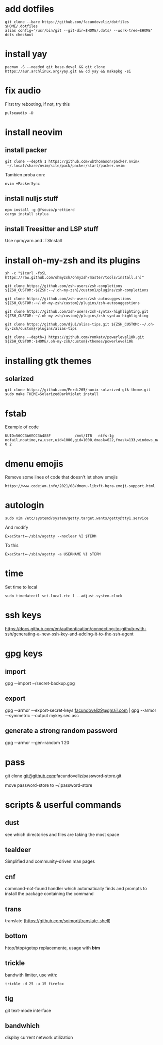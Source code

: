 # add dotfiles

```
git clone --bare https://github.com/facundoveliz/dotfiles $HOME/.dotfiles
alias config='/usr/bin/git --git-dir=$HOME/.dots/ --work-tree=$HOME'
dots checkout
```

# install yay

```
pacman -S --needed git base-devel && git clone https://aur.archlinux.org/yay.git && cd yay && makepkg -si
```

# fix audio

First try rebooting, if not, try this

```
pulseaudio -D
```

# install neovim

## install packer

```
git clone --depth 1 https://github.com/wbthomason/packer.nvim\
 ~/.local/share/nvim/site/pack/packer/start/packer.nvim
```

Tambien proba con:

```
nvim +PackerSync
```

## install nulljs stuff

```
npm install -g @fsouza/prettierd
cargo install stylua
```

## install Treesitter and LSP stuff

Use npm/yarn and :TSInstall

# install oh-my-zsh and its plugins

```
sh -c "$(curl -fsSL https://raw.github.com/ohmyzsh/ohmyzsh/master/tools/install.sh)"

git clone https://github.com/zsh-users/zsh-completions ${ZSH_CUSTOM:-${ZSH:-~/.oh-my-zsh}/custom}/plugins/zsh-completions

git clone https://github.com/zsh-users/zsh-autosuggestions ${ZSH_CUSTOM:-~/.oh-my-zsh/custom}/plugins/zsh-autosuggestions

git clone https://github.com/zsh-users/zsh-syntax-highlighting.git ${ZSH_CUSTOM:-~/.oh-my-zsh/custom}/plugins/zsh-syntax-highlighting

git clone https://github.com/djui/alias-tips.git ${ZSH_CUSTOM:-~/.oh-my-zsh/custom}/plugins/alias-tips

git clone --depth=1 https://github.com/romkatv/powerlevel10k.git ${ZSH_CUSTOM:-$HOME/.oh-my-zsh/custom}/themes/powerlevel10k
```

# installing gtk themes

## solarized

```
git clone https://github.com/Ferdi265/numix-solarized-gtk-theme.git
sudo make THEME=SolarizedDarkViolet install
```

# fstab

Example of code

```
UUID=56CC3A6ECC3A488F           /mnt/1TB   ntfs-1g nofail,noatime,rw,user,uid=1000,gid=1000,dmask=022,fmask=133,windows_names,auto,hide_hid_files, 0 2
```

# dmenu emojis

Remove some lines of code that doesn't let show emojis

```
https://www.codejam.info/2021/08/dmenu-libxft-bgra-emoji-support.html
```

# autologin

```
sudo vim /etc/systemd/system/getty.target.wants/getty@tty1.service
```

And modify

```
ExecStart=-/sbin/agetty --noclear %I $TERM
```

To this

```
ExecStart=-/sbin/agetty -a USERNAME %I $TERM
```

# time

Set time to local

```
sudo timedatectl set-local-rtc 1 --adjust-system-clock
```

# ssh keys

https://docs.github.com/en/authentication/connecting-to-github-with-ssh/generating-a-new-ssh-key-and-adding-it-to-the-ssh-agent

# gpg keys

## import

gpg --import ~/secret-backup.gpg

## export

gpg --armor --export-secret-keys facundoveliz9@gmail.com | gpg --armor --symmetric --output mykey.sec.asc

## generate a strong random password

gpg --armor --gen-random 1 20

# pass

git clone git@github.com:facundoveliz/password-store.git

move password-store to ~/.password-store

# scripts & userful commands

## dust

see which directories and files are taking the most space

## tealdeer

Simplified and community-driven man pages

## cnf

command-not-found handler which automatically finds and prompts to install the package containing the command

## trans

translate (https://github.com/soimort/translate-shell)

## bottom

htop/btop/gotop replacemente, usage with **btm**

## trickle

bandwith limiter, use with:

```
trickle -d 25 -u 15 firefox
```

## tig

git text-mode interface

## bandwhich

display current network utilization
